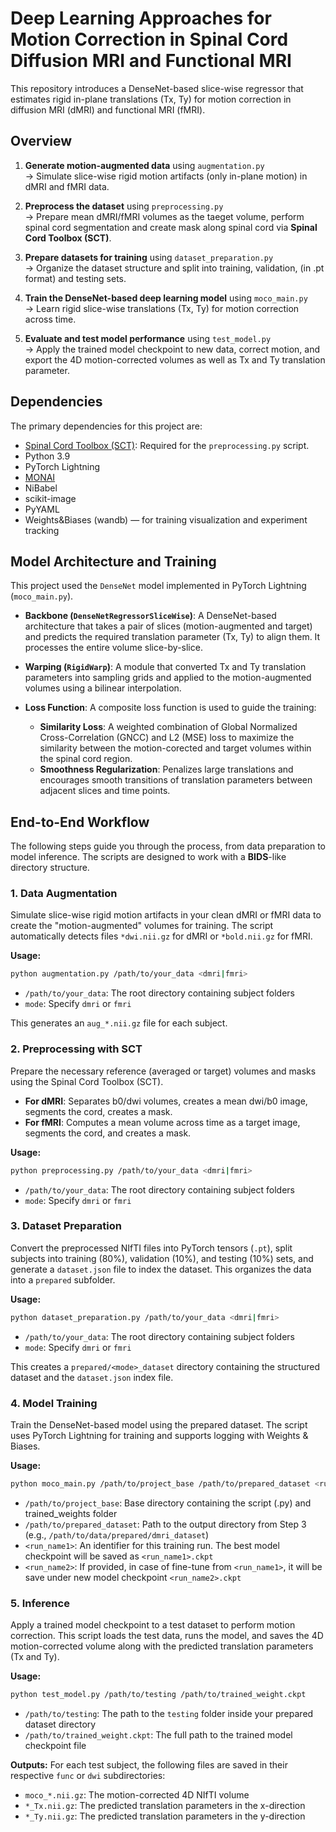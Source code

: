 # Deep Learning Approaches for Motion Correction in Spinal Cord Diffusion MRI and Functional MRI
This repository introduces a DenseNet-based slice-wise regressor that estimates rigid in-plane translations (Tx, Ty) for motion correction in diffusion MRI (dMRI) and functional MRI (fMRI).

## Overview
1. **Generate motion-augmented data** using `augmentation.py`  
   → Simulate slice-wise rigid motion artifacts (only in-plane motion) in dMRI and fMRI data.

2. **Preprocess the dataset** using `preprocessing.py`  
   → Prepare mean dMRI/fMRI volumes as the taeget volume, perform spinal cord segmentation and create mask along spinal cord via **Spinal Cord Toolbox (SCT)**.

3. **Prepare datasets for training** using `dataset_preparation.py`  
   → Organize the dataset structure and split into training, validation, (in .pt format) and testing sets.

4. **Train the DenseNet-based deep learning model** using `moco_main.py`  
   → Learn rigid slice-wise translations (Tx, Ty) for motion correction across time.

5. **Evaluate and test model performance** using `test_model.py`  
   → Apply the trained model checkpoint to new data, correct motion, and export the 4D motion-corrected volumes as well as Tx and Ty translation parameter.

## Dependencies
The primary dependencies for this project are:
*   [Spinal Cord Toolbox (SCT)](https://spinalcordtoolbox.com/): Required for the `preprocessing.py` script.
*   Python 3.9
*   PyTorch Lightning
*   [MONAI](https://github.com/Project-MONAI/MONAI)
*   NiBabel
*   scikit-image
*   PyYAML
*   Weights&Biases (wandb) — for training visualization and experiment tracking

## Model Architecture and Training
This project used the `DenseNet` model implemented in PyTorch Lightning (`moco_main.py`).

*   **Backbone (`DenseNetRegressorSliceWise`)**: A DenseNet-based architecture that takes a pair of slices (motion-augmented and target) and predicts the required translation parameter (Tx, Ty) to align them. It processes the entire volume slice-by-slice.

*   **Warping (`RigidWarp`)**: A module that converted Tx and Ty translation parameters into sampling grids and applied to the motion-augmented volumes using a bilinear interpolation.

*   **Loss Function**: A composite loss function is used to guide the training:
    *   **Similarity Loss**: A weighted combination of Global Normalized Cross-Correlation (GNCC) and L2 (MSE) loss to maximize the similarity between the motion-corected and target volumes within the spinal cord region.
    *   **Smoothness Regularization**: Penalizes large translations and encourages smooth transitions of translation parameters between adjacent slices and time points.
 
## End-to-End Workflow
The following steps guide you through the process, from data preparation to model inference. The scripts are designed to work with a **BIDS**-like directory structure.

### 1. Data Augmentation
Simulate slice-wise rigid motion artifacts in your clean dMRI or fMRI data to create the "motion-augmented" volumes for training. The script automatically detects files `*dwi.nii.gz` for dMRI or `*bold.nii.gz` for fMRI.

**Usage:**
```bash
python augmentation.py /path/to/your_data <dmri|fmri>
```
*   `/path/to/your_data`: The root directory containing subject folders
*   `mode`: Specify `dmri` or `fmri`

This generates an `aug_*.nii.gz` file for each subject.

### 2. Preprocessing with SCT
Prepare the necessary reference (averaged or target) volumes and masks using the Spinal Cord Toolbox (SCT).

*   **For dMRI**: Separates b0/dwi volumes, creates a mean dwi/b0 image, segments the cord, creates a mask.
*   **For fMRI**: Computes a mean volume across time as a target image, segments the cord, and creates a mask.

**Usage:**
```bash
python preprocessing.py /path/to/your_data <dmri|fmri>
```
*   `/path/to/your_data`: The root directory containing subject folders
*   `mode`: Specify `dmri` or `fmri`

### 3. Dataset Preparation
Convert the preprocessed NIfTI files into PyTorch tensors (`.pt`), split subjects into training (80%), validation (10%), and testing (10%) sets, and generate a `dataset.json` file to index the dataset. This organizes the data into a `prepared` subfolder.

**Usage:**
```bash
python dataset_preparation.py /path/to/your_data <dmri|fmri>
```
*   `/path/to/your_data`: The root directory containing subject folders
*   `mode`: Specify `dmri` or `fmri`

This creates a `prepared/<mode>_dataset` directory containing the structured dataset and the `dataset.json` index file.

### 4. Model Training
Train the DenseNet-based model using the prepared dataset. The script uses PyTorch Lightning for training and supports logging with Weights & Biases.

**Usage:**
```bash
python moco_main.py /path/to/project_base /path/to/prepared_dataset <run_name1> <run_name2>(opt)
```
*   `/path/to/project_base`: Base directory containing the script (.py) and trained_weights folder
*   `/path/to/prepared_dataset`: Path to the output directory from Step 3 (e.g., `/path/to/data/prepared/dmri_dataset`)
*   `<run_name1>`: An identifier for this training run. The best model checkpoint will be saved as `<run_name1>.ckpt`
*   `<run_name2>`: If provided, in case of fine-tune from `<run_name1>`, it will be save under new model checkpoint `<run_name2>.ckpt`

### 5. Inference
Apply a trained model checkpoint to a test dataset to perform motion correction. This script loads the test data, runs the model, and saves the 4D motion-corrected volume along with the predicted translation parameters (Tx and Ty).

**Usage:**
```bash
python test_model.py /path/to/testing /path/to/trained_weight.ckpt
```
*   `/path/to/testing`: The path to the `testing` folder inside your prepared dataset directory
*   `/path/to/trained_weight.ckpt`: The full path to the trained model checkpoint file

**Outputs:**
For each test subject, the following files are saved in their respective `func` or `dwi` subdirectories:
*   `moco_*.nii.gz`: The motion-corrected 4D NIfTI volume
*   `*_Tx.nii.gz`: The predicted translation parameters in the x-direction
*   `*_Ty.nii.gz`: The predicted translation parameters in the y-direction
